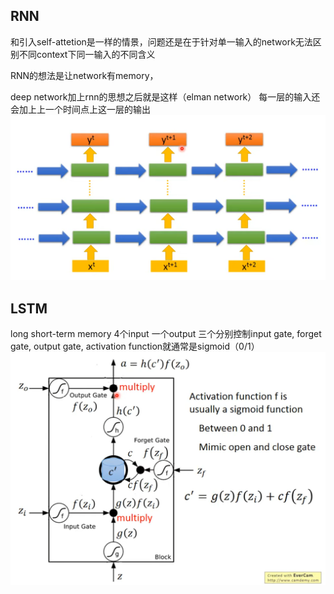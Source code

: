 ## RNN

和引入self-attetion是一样的情景，问题还是在于针对单一输入的network无法区别不同context下同一输入的不同含义

RNN的想法是让network有memory，

deep network加上rnn的思想之后就是这样（elman network） 每一层的输入还会加上上一个时间点上这一层的输出
![alt text](./pictures/rnn_p1.png)

## LSTM

long short-term memory
4个input 一个output 三个分别控制input gate, forget gate, output gate, activation function就通常是sigmoid（0/1）
![alt text](./pictures/rnn_p2.png)
